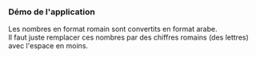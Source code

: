 <h3>Démo de l'application</h3>

<p>
Les nombres en format romain sont convertits en format arabe.<br/>
Il faut juste remplacer ces nombres par des chiffres romains (des lettres) avec l'espace en moins.</p>
